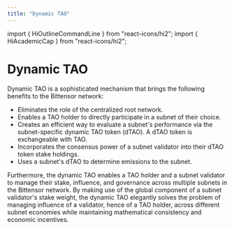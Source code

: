 ```yaml
---
title: "Dynamic TAO"
---
```


import { HiOutlineCommandLine } from "react-icons/hi2";
import { HiAcademicCap } from "react-icons/hi2";

# Dynamic TAO

Dynamic TAO is a sophisticated mechanism that brings the following benefits to the Bittensor network: 

- Eliminates the role of the centralized root network. 
- Enables a TAO holder to directly participate in a subnet of their choice.
- Creates an efficient way to evaluate a subnet's performance via the subnet-specific dynamic TAO token (dTAO). A dTAO token is exchangeable with TAO.
- Incorporates the consensus power of a subnet validator into their dTAO token stake holdings. 
- Uses a subnet's dTAO to determine emissions to the subnet. 

Furthermore, the dynamic TAO enables a TAO holder and a subnet validator to manage their stake, influence, and governance across multiple subnets in the Bittensor network. By making use of the global component of a subnet validator's stake weight, the dynamic TAO elegantly solves the problem of managing influence of a validator, hence of a TAO holder, across different subnet economies while maintaining mathematical consistency and economic incentives.

<Cards>
    <Card 
    icon={HiAcademicCap}
    title='Guide to Dynamic TAO →'
    link='/dynamic-tao/dtao-guide'
    body='A comprehensive introduction to dynamic TAO.' />
    <Card 
    icon={HiOutlineCommandLine}
    title='BTCLI with Dynamic TAO →'
    link='/dynamic-tao/dtao-btcli'
    body='The command-line interface (CLI) for dynamic TAO and more.' />
</Cards>